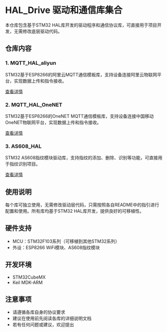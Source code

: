 # HAL_Drive 驱动和通信库集合

本仓库包含基于STM32 HAL库开发的驱动程序和通信协议库，可直接用于项目开发，无需修改底层驱动代码。

## 仓库内容

### 1. MQTT_HAL_aliyun
STM32基于ESP8266的阿里云MQTT通信模板库，支持设备连接阿里云物联网平台，实现数据上传和指令接收。

[查看详情](./MQTT_HAL_aliyun/README.md)

### 2. MQTT_HAL_OneNET
STM32基于ESP8266的OneNET MQTT通信模板库，支持设备连接中国移动OneNET物联网平台，实现数据上传和指令接收。

[查看详情](./MQTT_HAL_OneNET/README.md)

### 3. AS608_HAL
STM32 AS608指纹模块驱动库，支持指纹的添加、删除、识别等功能，可直接用于指纹识别项目。

[查看详情](./AS608_HAL/README.md)

## 使用说明

每个库可独立使用，无需修改驱动层代码，只需按照各自README中的指引进行配置和使用。所有库均基于STM32 HAL库开发，提供良好的可移植性。

## 硬件支持

- MCU：STM32F103系列（可移植到其他STM32系列）
- 外设：ESP8266 WiFi模块、AS608指纹模块

## 开发环境

- STM32CubeMX
- Keil MDK-ARM

## 注意事项

- 请遵循各库自身的协议要求
- 建议在使用前先阅读各库的详细说明文档
- 若有任何问题或建议，欢迎提出
